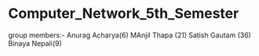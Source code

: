 # Computer_Network_5th_Semester
group members:- Anurag Acharya(6)    MAnjil Thapa (21)  Satish Gautam (36) Binaya Nepali(9)
